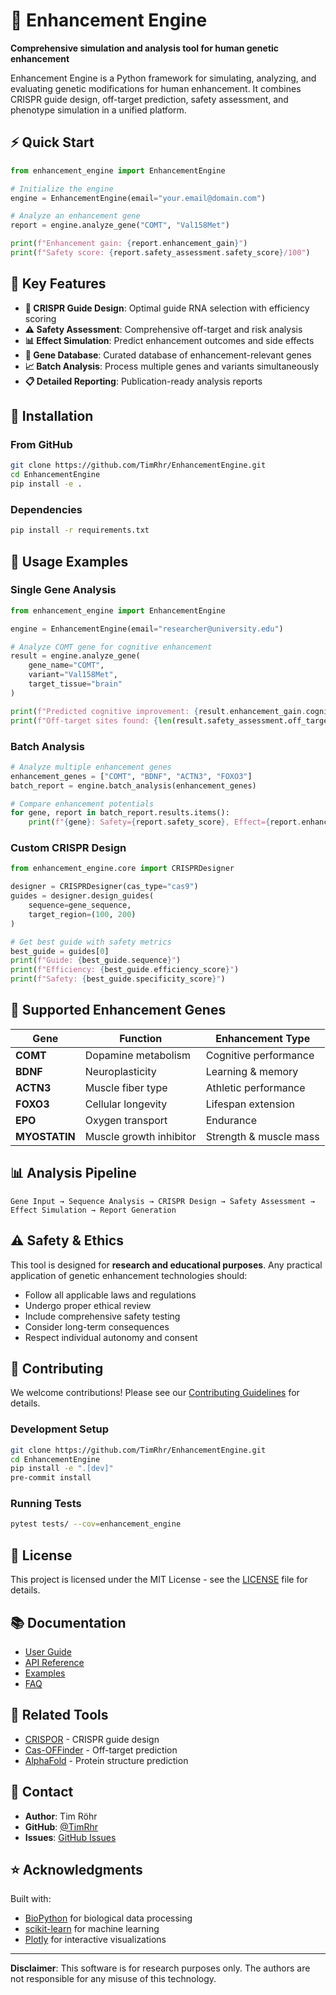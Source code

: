 # 🧬 Enhancement Engine

**Comprehensive simulation and analysis tool for human genetic enhancement**

Enhancement Engine is a Python framework for simulating, analyzing, and evaluating genetic modifications for human enhancement. It combines CRISPR guide design, off-target prediction, safety assessment, and phenotype simulation in a unified platform.

## ⚡ Quick Start

```python
from enhancement_engine import EnhancementEngine

# Initialize the engine
engine = EnhancementEngine(email="your.email@domain.com")

# Analyze an enhancement gene
report = engine.analyze_gene("COMT", "Val158Met")

print(f"Enhancement gain: {report.enhancement_gain}")
print(f"Safety score: {report.safety_assessment.safety_score}/100")
```

## 🎯 Key Features

- **🔬 CRISPR Guide Design**: Optimal guide RNA selection with efficiency scoring
- **⚠️ Safety Assessment**: Comprehensive off-target and risk analysis
- **📊 Effect Simulation**: Predict enhancement outcomes and side effects
- **🧬 Gene Database**: Curated database of enhancement-relevant genes
- **📈 Batch Analysis**: Process multiple genes and variants simultaneously
- **📋 Detailed Reporting**: Publication-ready analysis reports

## 🚀 Installation

### From GitHub
```bash
git clone https://github.com/TimRhr/EnhancementEngine.git
cd EnhancementEngine
pip install -e .
```

### Dependencies
```bash
pip install -r requirements.txt
```

## 📖 Usage Examples

### Single Gene Analysis
```python
from enhancement_engine import EnhancementEngine

engine = EnhancementEngine(email="researcher@university.edu")

# Analyze COMT gene for cognitive enhancement
result = engine.analyze_gene(
    gene_name="COMT",
    variant="Val158Met",
    target_tissue="brain"
)

print(f"Predicted cognitive improvement: {result.enhancement_gain.cognitive}")
print(f"Off-target sites found: {len(result.safety_assessment.off_targets)}")
```

### Batch Analysis
```python
# Analyze multiple enhancement genes
enhancement_genes = ["COMT", "BDNF", "ACTN3", "FOXO3"]
batch_report = engine.batch_analysis(enhancement_genes)

# Compare enhancement potentials
for gene, report in batch_report.results.items():
    print(f"{gene}: Safety={report.safety_score}, Effect={report.enhancement_gain}")
```

### Custom CRISPR Design
```python
from enhancement_engine.core import CRISPRDesigner

designer = CRISPRDesigner(cas_type="cas9")
guides = designer.design_guides(
    sequence=gene_sequence,
    target_region=(100, 200)
)

# Get best guide with safety metrics
best_guide = guides[0]
print(f"Guide: {best_guide.sequence}")
print(f"Efficiency: {best_guide.efficiency_score}")
print(f"Safety: {best_guide.specificity_score}")
```

## 🧬 Supported Enhancement Genes

| Gene | Function | Enhancement Type |
|------|----------|------------------|
| **COMT** | Dopamine metabolism | Cognitive performance |
| **BDNF** | Neuroplasticity | Learning & memory |
| **ACTN3** | Muscle fiber type | Athletic performance |
| **FOXO3** | Cellular longevity | Lifespan extension |
| **EPO** | Oxygen transport | Endurance |
| **MYOSTATIN** | Muscle growth inhibitor | Strength & muscle mass |

## 📊 Analysis Pipeline

```
Gene Input → Sequence Analysis → CRISPR Design → Safety Assessment → Effect Simulation → Report Generation
```

## ⚠️ Safety & Ethics

This tool is designed for **research and educational purposes**. Any practical application of genetic enhancement technologies should:

- Follow all applicable laws and regulations
- Undergo proper ethical review
- Include comprehensive safety testing
- Consider long-term consequences
- Respect individual autonomy and consent

## 🤝 Contributing

We welcome contributions! Please see our [Contributing Guidelines](CONTRIBUTING.md) for details.

### Development Setup
```bash
git clone https://github.com/TimRhr/EnhancementEngine.git
cd EnhancementEngine
pip install -e ".[dev]"
pre-commit install
```

### Running Tests
```bash
pytest tests/ --cov=enhancement_engine
```

## 📄 License

This project is licensed under the MIT License - see the [LICENSE](LICENSE) file for details.

## 📚 Documentation

- [User Guide](docs/user_guide.md)
- [API Reference](docs/api_reference.md)
- [Examples](examples/)
- [FAQ](docs/faq.md)

## 🔗 Related Tools

- [CRISPOR](http://crispor.org/) - CRISPR guide design
- [Cas-OFFinder](http://www.rgenome.net/cas-offinder/) - Off-target prediction
- [AlphaFold](https://alphafold.ebi.ac.uk/) - Protein structure prediction

## 📧 Contact

- **Author**: Tim Röhr
- **GitHub**: [@TimRhr](https://github.com/TimRhr)
- **Issues**: [GitHub Issues](https://github.com/TimRhr/EnhancementEngine/issues)

## ⭐ Acknowledgments

Built with:
- [BioPython](https://biopython.org/) for biological data processing
- [scikit-learn](https://scikit-learn.org/) for machine learning
- [Plotly](https://plotly.com/) for interactive visualizations

---

**Disclaimer**: This software is for research purposes only. The authors are not responsible for any misuse of this technology.